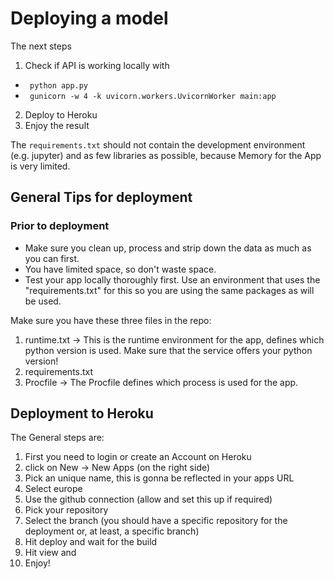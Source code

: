 # Deploying a model

The next steps

1. Check if API is working locally with
- ``` python app.py```
- ``` gunicorn -w 4 -k uvicorn.workers.UvicornWorker main:app```
2. Deploy to Heroku
3. Enjoy the result


The ```requirements.txt``` should not contain the development environment (e.g. jupyter) and as few libraries as possible, because Memory for the App is very limited.

## General Tips for deployment

### Prior to deployment

- Make sure you clean up, process and strip down the data as much as you can first.
- You have limited space, so don't waste space.
- Test your app locally thoroughly first. Use an environment that uses the "requirements.txt" for this so you are using the same packages as will be used.

Make sure you have these three files in the repo:

1. runtime.txt -> This is the runtime environment for the app, defines which python version is used. Make sure that the service offers your python version!
2. requirements.txt
3. Procfile -> The Procfile defines which process is used for the app.

## Deployment to Heroku
The General steps are:

1. First you need to login or create an Account on Heroku
2. click on New -> New Apps (on the right side)
3. Pick an unique name, this is gonna be reflected in your apps URL
4. Select europe
5. Use the github connection (allow and set this up if required)
6. Pick your repository
7. Select the branch (you should have a specific repository for the deployment or, at least, a specific branch)
8. Hit deploy and wait for the build
9. Hit view and
10. Enjoy!
